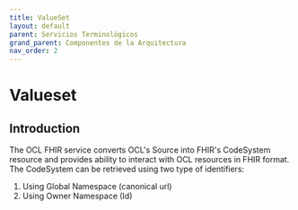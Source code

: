 ```yaml
---
title: ValueSet
layout: default
parent: Servicios Terminológicos
grand_parent: Componentes de la Arquitectura
nav_order: 2
---
```


# Valueset

## Introduction

The OCL FHIR service converts OCL's Source into FHIR's CodeSystem resource and provides ability to interact with OCL resources in FHIR format. 
The CodeSystem can be retrieved using two type of identifiers:
1. Using Global Namespace (canonical url)
2. Using Owner Namespace (Id)